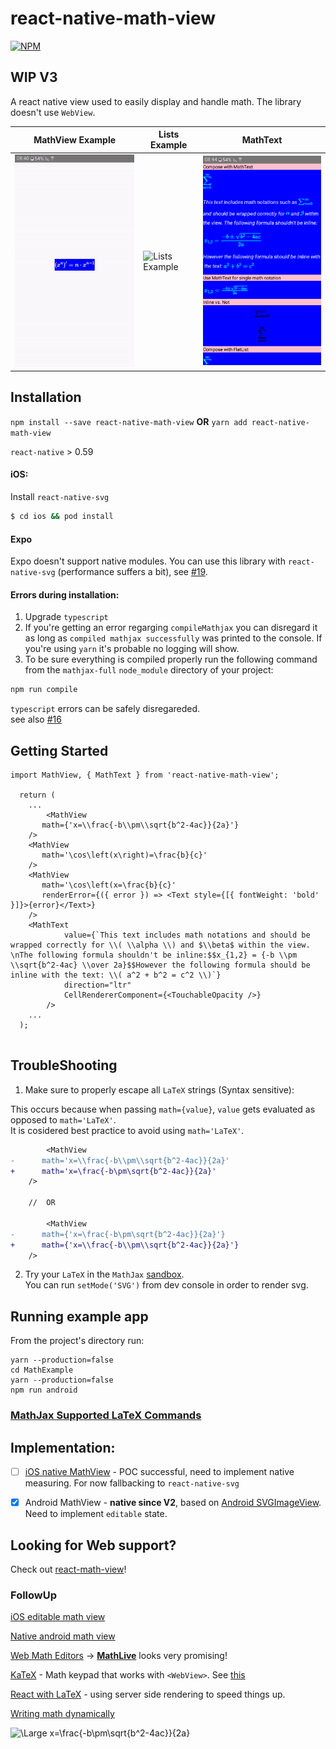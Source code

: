 # react-native-math-view

[![NPM](https://img.shields.io/npm/v/react-native-math-view.svg)](https://www.npmjs.com/package/react-native-math-view)

## WIP V3

A react native view used to easily display and handle math. 
The library doesn't use `WebView`.

| MathView Example | Lists Example | MathText |
| --- | --- | --- |
| ![Runner](./docs/math-standalone.gif) | ![Lists Example](./docs/math-lists.gif) | <img src="./docs/math-text.png" width="320px" alt="MathText" /> |



## Installation

`npm install --save react-native-math-view` **OR** `yarn add react-native-math-view`

`react-native` > 0.59

#### iOS: 
Install `react-native-svg`

```bash
$ cd ios && pod install
```

#### Expo
Expo doesn't support native modules. 
You can use this library with `react-native-svg` (performance suffers a bit), see [#19](/../../issues/19#issuecomment-567918194).


#### Errors during installation:
1. Upgrade `typescript`
1. If you're getting an error regarging `compileMathjax` you can disregard it as long as `compiled mathjax successfully` was printed to the console. If you're using `yarn` it's probable no logging will show.<br />
1. To be sure everything is compiled properly run the following command from the `mathjax-full` `node_module` directory of your project:
```bash
npm run compile
```
`typescript` errors can be safely disregareded.
<br />see also [#16](/../../issues/16)

## Getting Started

```tsx
import MathView, { MathText } from 'react-native-math-view';

  return (
    ...
    	<MathView
	   math={'x=\\frac{-b\\pm\\sqrt{b^2-4ac}}{2a}'}
	/> 
	<MathView
	   math='\cos\left(x\right)=\frac{b}{c}'
	/> 
	<MathView
	   math='\cos\left(x=\frac{b}{c}'
	   renderError={({ error }) => <Text style={[{ fontWeight: 'bold' }]}>{error}</Text>}
	/> 
	<MathText
            value={`This text includes math notations and should be wrapped correctly for \\( \\alpha \\) and $\\beta$ within the view. \nThe following formula shouldn't be inline:$$x_{1,2} = {-b \\pm \\sqrt{b^2-4ac} \\over 2a}$$However the following formula should be inline with the text: \\( a^2 + b^2 = c^2 \\)`}
            direction="ltr"
            CellRendererComponent={<TouchableOpacity />}
        />
    ...
  );


```

## TroubleShooting

1. Make sure to properly escape all `LaTeX` strings (Syntax sensitive):

This occurs because when passing `math={value}`, `value` gets evaluated as opposed to `math='LaTeX'`. 
<br />It is cosidered best practice to avoid using `math='LaTeX'`.

```diff
        <MathView
-	   math='x=\\frac{-b\\pm\\sqrt{b^2-4ac}}{2a}'
+	   math='x=\frac{-b\pm\sqrt{b^2-4ac}}{2a}'
	/> 
	
	//	OR
	
        <MathView
-	   math={'x=\frac{-b\pm\sqrt{b^2-4ac}}{2a}'}
+	   math={'x=\\frac{-b\\pm\\sqrt{b^2-4ac}}{2a}'}
	/> 
```

2. Try your `LaTeX` in the `MathJax` [sandbox](https://www.mathjax.org/#demo).
<br />You can run `setMode('SVG')` from dev console in order to render svg.

## Running example app
From the project's directory run:
```
yarn --production=false
cd MathExample
yarn --production=false
npm run android
```

### [MathJax Supported LaTeX Commands](https://docs.mathjax.org/en/v1.0/tex.html#supported-latex-commands)


## Implementation:
  - [ ] [iOS native MathView](https://github.com/kostub/iosMath) - POC successful, need to implement native measuring. For now fallbacking to `react-native-svg`

  - [x] Android MathView - **native since V2**, based on [Android SVGImageView](https://bigbadaboom.github.io/androidsvg). Need to implement `editable` state.
  
## Looking for Web support?
Check out [react-math-view](https://github.com/ShaMan123/react-math-view#react-math-view)!

### FollowUp

[iOS editable math view](https://github.com/kostub/MathEditor)

[Native android math view](https://github.com/himamis/ReTeX)

[Web Math Editors](https://github.com/mathjax/MathJax-docs/wiki/List-of-web-based-math-editors) -> [**MathLive**](https://github.com/arnog/mathlive) looks very promising!

[KaTeX](https://github.com/Khan/KaTeX) - Math keypad that works with `<WebView>`. See [this](https://github.com/ShaMan123/math-input)

[React with LaTeX](https://github.com/Pomax/BezierInfo-2) - using server side rendering to speed things up.

[Writing math dynamically](https://github.com/nicolewhite/algebra.js)

[SSR]:
(https://latex.codecogs.com/svg.latex?\Large&space;x=\frac{-b\pm\sqrt{b^2-4ac}}{2a})
![\Large x=\frac{-b\pm\sqrt{b^2-4ac}}{2a}](https://latex.codecogs.com/svg.latex?\Large&space;x=\frac{-b\pm\sqrt{b^2-4ac}}{2a})

